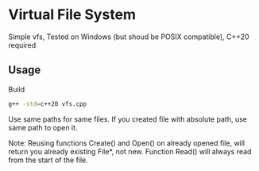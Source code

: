 # Virtual File System

Simple vfs, Tested on Windows (but shoud be POSIX compatible), C++20 required

## Usage

Build

```bash
g++ -std=c++20 vfs.cpp
```

Use same paths for same files. If you created file with absolute path, use same path to open it.

Note: Reusing functions Create() and Open() on already opened file, will return you already existing File*, not new. Function Read() will always read from the start of the file.
